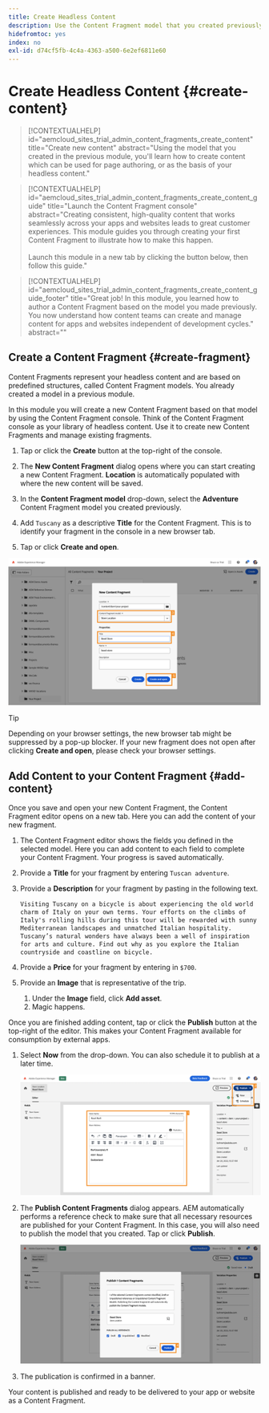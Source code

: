```yaml
---
title: Create Headless Content
description: Use the Content Fragment model that you created previously to create content which can be used for page authoring, or as the basis for your headless content.
hidefromtoc: yes
index: no
exl-id: d74cf5fb-4c4a-4363-a500-6e2ef6811e60
---
```


# Create Headless Content {#create-content}

>[!CONTEXTUALHELP]
>id="aemcloud_sites_trial_admin_content_fragments_create_content"
>title="Create new content"
>abstract="Using the model that you created in the previous module, you'll learn how to create content which can be used for page authoring, or as the basis of your headless content."

>[!CONTEXTUALHELP]
>id="aemcloud_sites_trial_admin_content_fragments_create_content_guide"
>title="Launch the Content Fragment console"
>abstract="Creating consistent, high-quality content that works seamlessly across your apps and websites leads to great customer experiences. This module guides you through creating your first Content Fragment to illustrate how to make this happen.<br><br>Launch this module in a new tab by clicking the button below, then follow this guide."

>[!CONTEXTUALHELP]
>id="aemcloud_sites_trial_admin_content_fragments_create_content_guide_footer"
>title="Great job! In this module, you learned how to author a Content Fragment based on the model you made previously. You now understand how content teams can create and manage content for apps and websites independent of development cycles."
>abstract=""

## Create a Content Fragment {#create-fragment}

Content Fragments represent your headless content and are based on predefined structures, called Content Fragment models. You already created a model in a previous module.

In this module you will create a new Content Fragment based on that model by using the Content Fragment console. Think of the Content Fragment console as your library of headless content. Use it to create new Content Fragments and manage existing fragments.

1. Tap or click the **Create** button at the top-right of the console.

1. The **New Content Fragment** dialog opens where you can  start creating a new Content Fragment. **Location** is automatically populated with where the new content will be saved.

1. In the **Content Fragment model** drop-down, select the **Adventure** Content Fragment model you created previously.

1. Add `Tuscany` as a descriptive **Title** for the Content Fragment. This is to identify your fragment in the console in a new browser tab.

1. Tap or click **Create and open**.

![Creating a new Content Fragment](assets/do-not-localize/create-content-3-4-5.png)

>[!TIP]
>
>Depending on your browser settings, the new browser tab might be suppressed by a pop-up blocker. If your new fragment does not open after clicking **Create and open**, please check your browser settings.

## Add Content to your Content Fragment {#add-content}

Once you save and open your new Content Fragment, the Content Fragment editor opens on a new tab. Here you can add the content of your new fragment.

1. The Content Fragment editor shows the fields you defined in the selected model. Here you can add content to each field to complete your Content Fragment. Your progress is saved automatically.

1. Provide a **Title** for your fragment by entering `Tuscan adventure`.

1. Provide a **Description** for your fragment by pasting in the following text.

   ```text
   Visiting Tuscany on a bicycle is about experiencing the old world charm of Italy on your own terms. Your efforts on the climbs of Italy's rolling hills during this tour will be rewarded with sunny Mediterranean landscapes and unmatched Italian hospitality.  Tuscany’s natural wonders have always been a well of inspiration for arts and culture. Find out why as you explore the Italian countryside and coastline on bicycle.
   ```

1. Provide a **Price** for your fragment by entering in `$700`.

1. Provide an **Image** that is representative of the trip.

   1. Under the **Image** field, click **Add asset**.
   1. Magic happens.

Once you are finished adding content, tap or click the **Publish** button at the top-right of the editor. This makes your Content Fragment available for consumption by external apps. 

1. Select **Now** from the drop-down. You can also schedule it to publish at a later time.

   ![Create content](assets/do-not-localize/add-content-1-2.png)

1. The **Publish Content Fragments** dialog appears. AEM automatically performs a reference check to make sure that all necessary resources are published for your Content Fragment. In this case, you will also need to publish the model that you created. Tap or click **Publish**.

   ![Publish and reference check](assets/do-not-localize/publish-4.png)

1. The publication is confirmed in a banner.

Your content is published and ready to be delivered to your app or website as a Content Fragment.
